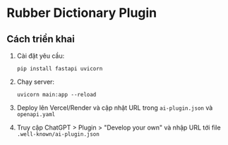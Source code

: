 # Rubber Dictionary Plugin

## Cách triển khai
1. Cài đặt yêu cầu:
   ```
   pip install fastapi uvicorn
   ```

2. Chạy server:
   ```
   uvicorn main:app --reload
   ```

3. Deploy lên Vercel/Render và cập nhật URL trong `ai-plugin.json` và `openapi.yaml`

4. Truy cập ChatGPT > Plugin > "Develop your own" và nhập URL tới file `.well-known/ai-plugin.json`
